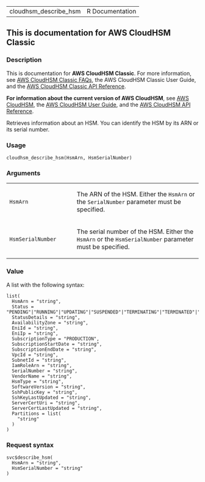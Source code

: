 <table style="width: 100%;">
<tbody>
<tr class="odd">
<td>cloudhsm_describe_hsm</td>
<td style="text-align: right;">R Documentation</td>
</tr>
</tbody>
</table>

## This is documentation for AWS CloudHSM Classic

### Description

This is documentation for **AWS CloudHSM Classic**. For more
information, see [AWS CloudHSM Classic
FAQs](https://aws.amazon.com/cloudhsm/faqs/), the AWS CloudHSM Classic
User Guide, and the [AWS CloudHSM Classic API
Reference](https://docs.aws.amazon.com/cloudhsm/classic/APIReference/).

**For information about the current version of AWS CloudHSM**, see [AWS
CloudHSM](https://aws.amazon.com/cloudhsm/), the [AWS CloudHSM User
Guide](https://docs.aws.amazon.com/cloudhsm/latest/userguide/), and the
[AWS CloudHSM API
Reference](https://docs.aws.amazon.com/cloudhsm/latest/APIReference/).

Retrieves information about an HSM. You can identify the HSM by its ARN
or its serial number.

### Usage

    cloudhsm_describe_hsm(HsmArn, HsmSerialNumber)

### Arguments

<table>
<colgroup>
<col style="width: 35%" />
<col style="width: 65%" />
</colgroup>
<tbody>
<tr class="odd">
<td><code id="cloudhsm_describe_hsm_:_HsmArn">HsmArn</code></td>
<td><p>The ARN of the HSM. Either the <code>HsmArn</code> or the
<code>SerialNumber</code> parameter must be specified.</p></td>
</tr>
<tr class="even">
<td><code
id="cloudhsm_describe_hsm_:_HsmSerialNumber">HsmSerialNumber</code></td>
<td><p>The serial number of the HSM. Either the <code>HsmArn</code> or
the <code>HsmSerialNumber</code> parameter must be specified.</p></td>
</tr>
</tbody>
</table>

### Value

A list with the following syntax:

    list(
      HsmArn = "string",
      Status = "PENDING"|"RUNNING"|"UPDATING"|"SUSPENDED"|"TERMINATING"|"TERMINATED"|"DEGRADED",
      StatusDetails = "string",
      AvailabilityZone = "string",
      EniId = "string",
      EniIp = "string",
      SubscriptionType = "PRODUCTION",
      SubscriptionStartDate = "string",
      SubscriptionEndDate = "string",
      VpcId = "string",
      SubnetId = "string",
      IamRoleArn = "string",
      SerialNumber = "string",
      VendorName = "string",
      HsmType = "string",
      SoftwareVersion = "string",
      SshPublicKey = "string",
      SshKeyLastUpdated = "string",
      ServerCertUri = "string",
      ServerCertLastUpdated = "string",
      Partitions = list(
        "string"
      )
    )

### Request syntax

    svc$describe_hsm(
      HsmArn = "string",
      HsmSerialNumber = "string"
    )
